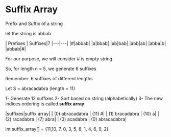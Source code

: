 # Suffix Array

Prefix and Suffix of a string

let the string is abbab

| Prefixes | Suffixes|7
|---|---|
|#|abbab|
|a|bbab|
|ab|bab|
|abb|ab|
|abba|b|
|abbab|#|

For our purpose, we will consider # is empty string

So, for length n = 5, we generate 6 suffixes

Remember: 6 suffixes of different lengths

Let S = abracadabra (length = 11)

1- Generate 12 suffixes
2- Sort based on string (alphabetically)
3- The new indices ordering is called **suffix array**

|suffixes|suffix array|
| (0) abracadabra | (11) #|
| (1) bracadabra  | (10) a|
| (2) racadabra | (7) abra|
| (3) acadabra | (0) abracadabra|

int suffix_array[] = {11,10, 7, 0, 3, 5, 8, 1, 4, 6, 9, 2}
